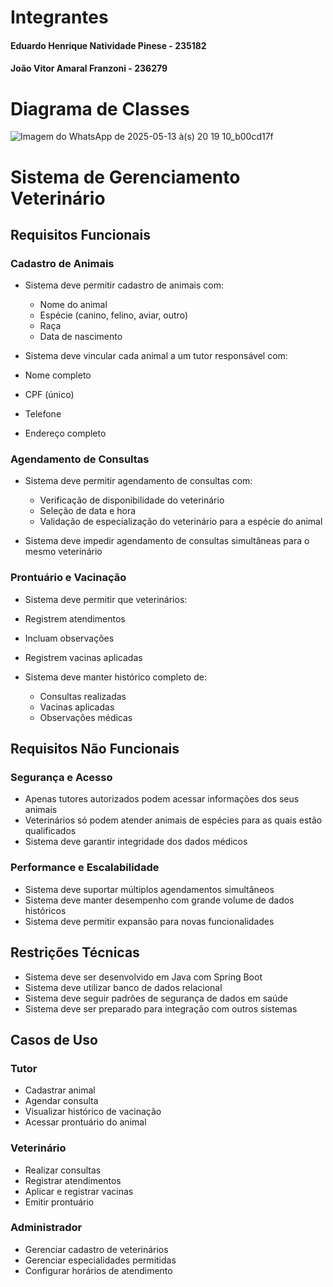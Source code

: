 # Integrantes

#### Eduardo Henrique Natividade Pinese - 235182
#### João Vitor Amaral Franzoni - 236279

# Diagrama de Classes

![Imagem do WhatsApp de 2025-05-13 à(s) 20 19 10_b00cd17f](https://github.com/user-attachments/assets/86abbb71-8ba1-4161-817d-9929cf285149)

# Sistema de Gerenciamento Veterinário

## Requisitos Funcionais

### Cadastro de Animais

- Sistema deve permitir cadastro de animais com:
  - Nome do animal
  - Espécie (canino, felino, aviar, outro)
  - Raça
  - Data de nascimento


-  Sistema deve vincular cada animal a um tutor responsável com:
  - Nome completo
  - CPF (único)
  - Telefone
  - Endereço completo



### Agendamento de Consultas

- Sistema deve permitir agendamento de consultas com:
  - Verificação de disponibilidade do veterinário
  - Seleção de data e hora
  - Validação de especialização do veterinário para a espécie do animal


-  Sistema deve impedir agendamento de consultas simultâneas para o mesmo veterinário

### Prontuário e Vacinação

-  Sistema deve permitir que veterinários:
  - Registrem atendimentos
  - Incluam observações
  - Registrem vacinas aplicadas


- Sistema deve manter histórico completo de:
  - Consultas realizadas
  - Vacinas aplicadas
  - Observações médicas



## Requisitos Não Funcionais

### Segurança e Acesso

-  Apenas tutores autorizados podem acessar informações dos seus animais
-  Veterinários só podem atender animais de espécies para as quais estão qualificados
-  Sistema deve garantir integridade dos dados médicos

### Performance e Escalabilidade

-  Sistema deve suportar múltiplos agendamentos simultâneos
-  Sistema deve manter desempenho com grande volume de dados históricos
-  Sistema deve permitir expansão para novas funcionalidades

## Restrições Técnicas

-  Sistema deve ser desenvolvido em Java com Spring Boot
-  Sistema deve utilizar banco de dados relacional
-  Sistema deve seguir padrões de segurança de dados em saúde
-  Sistema deve ser preparado para integração com outros sistemas

## Casos de Uso

### Tutor

-  Cadastrar animal
-  Agendar consulta
-  Visualizar histórico de vacinação
-  Acessar prontuário do animal

### Veterinário

-  Realizar consultas
-  Registrar atendimentos
-  Aplicar e registrar vacinas
-  Emitir prontuário

### Administrador

-  Gerenciar cadastro de veterinários
-  Gerenciar especialidades permitidas
-  Configurar horários de atendimento
